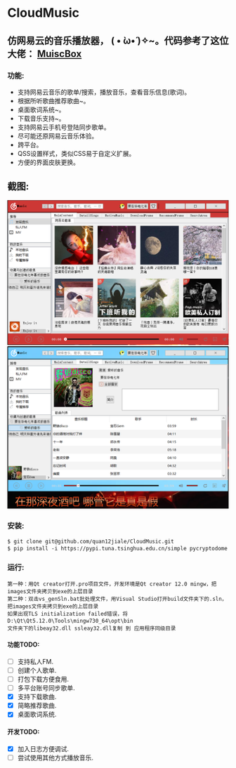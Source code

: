 # CloudMusic

## 仿网易云的音乐播放器， ( • ̀ω•́ )✧~。代码参考了这位大佬： <a href="https://github.com/HuberTRoy/MusicBox">MuiscBox</a> 

### 功能:
* 支持网易云音乐的歌单/搜索，播放音乐，查看音乐信息(歌词)。
* 根据所听歌曲推荐歌曲~。
* 桌面歌词系统~。
* 下载音乐支持~。
* 支持网易云手机号登陆同步歌单。
* 尽可能还原网易云音乐体验。
* 跨平台。
* QSS设置样式，类似CSS易于自定义扩展。
* 方便的界面皮肤更换。

## 截图:
<img src="https://github.com/quan12jiale/CloudMusic/blob/master/images/resource/screenred.png" alt="CloudMusic红色主题" />

<img src="https://github.com/quan12jiale/CloudMusic/blob/master/images/resource/screenlyric.png" alt="CloudMusic歌词截图" />

### 安装:
```
$ git clone git@github.com/quan12jiale/CloudMusic.git
$ pip install -i https://pypi.tuna.tsinghua.edu.cn/simple pycryptodome
```

### 运行:
```
第一种：用Qt creator打开.pro项目文件，开发环境是Qt creator 12.0 mingw，把images文件夹拷贝到exe的上层目录
第二种：双击vs_genSln.bat批处理文件，用Visual Studio打开build文件夹下的.sln，把images文件夹拷贝到exe的上层目录
如果出现TLS initialization failed错误，将D:\Qt\Qt5.12.0\Tools\mingw730_64\opt\bin
文件夹下的libeay32.dll ssleay32.dll复制 到 应用程序同级目录
```

#### 功能TODO:
- [ ] 支持私人FM.
- [ ] 创建个人歌单.
- [ ] 打包下载方便食用.
- [ ] 多平台账号同步歌单.
- [x] 支持下载歌曲.
- [x] 简略推荐歌曲.
- [x] 桌面歌词系统.

#### 开发TODO:
- [x] 加入日志方便调试.
- [ ] 尝试使用其他方式播放音乐.
